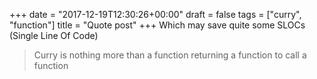 +++
date = "2017-12-19T12:30:26+00:00"
draft = false
tags = ["curry", "function"]
title = "Quote post"
+++
Which may save quite some SLOCs (Single Line Of Code)

> Curry is nothing more than a function returning a function to call a function